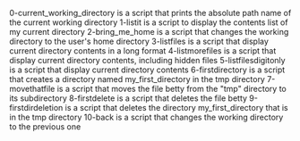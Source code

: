 0-current_working_directory is a script that prints the absolute path name of the current working directory
1-listit is a script to display the contents list of my current directory
2-bring_me_home is a script that changes the working directory to the user's home directory
3-listfiles is a script that display current directory contents in a long format
4-listmorefiles is a script that display current directory contents, including hidden files
5-listfilesdigitonly is a script that display current directory contents
6-firstdirectory is a script that creates a directory named my_first_directory in the tmp directory
7-movethatfile is a script that moves the file betty from the "tmp" directory to its subdirectory
8-firstdelete is a script that deletes the file betty
9-firstdirdeletion is a script that deletes the directory my_first_directory that is in the tmp directory
10-back is a script that changes the working directory to the previous one
